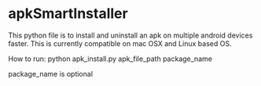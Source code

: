 # apkSmartInstaller
This python file is to install and uninstall an apk on multiple android devices faster. This is currently compatible on mac OSX and Linux based OS.

How to run:
python apk_install.py apk_file_path package_name

package_name is optional 
  
  

